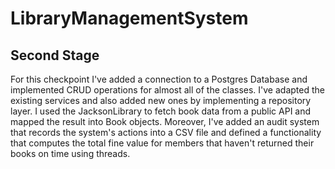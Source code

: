 # LibraryManagementSystem

## Second Stage

For this checkpoint I've added a connection to a Postgres Database and implemented CRUD operations for almost all of the classes. I've adapted the existing services and also added new ones by implementing a repository layer. I used the JacksonLibrary to fetch book data from a public API and mapped the result into Book objects. Moreover, I've added an audit system that records the system's actions into a CSV file and defined a functionality that computes the total fine value for members that haven't returned their books on time using threads. 

